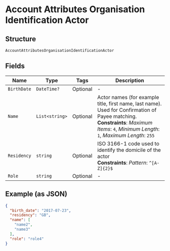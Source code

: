 
# Account Attributes Organisation Identification Actor

## Structure

`AccountAttributesOrganisationIdentificationActor`

## Fields

| Name | Type | Tags | Description |
|  --- | --- | --- | --- |
| `BirthDate` | `DateTime?` | Optional | - |
| `Name` | `List<string>` | Optional | Actor names (for example title, first name, last name). Used for Confirmation of Payee matching.<br>**Constraints**: *Maximum Items*: `4`, *Minimum Length*: `1`, *Maximum Length*: `255` |
| `Residency` | `string` | Optional | ISO 3166-1 code used to identify the domicile of the actor<br>**Constraints**: *Pattern*: `^[A-Z]{2}$` |
| `Role` | `string` | Optional | - |

## Example (as JSON)

```json
{
  "birth_date": "2017-07-23",
  "residency": "GB",
  "name": [
    "name2",
    "name3"
  ],
  "role": "role4"
}
```

